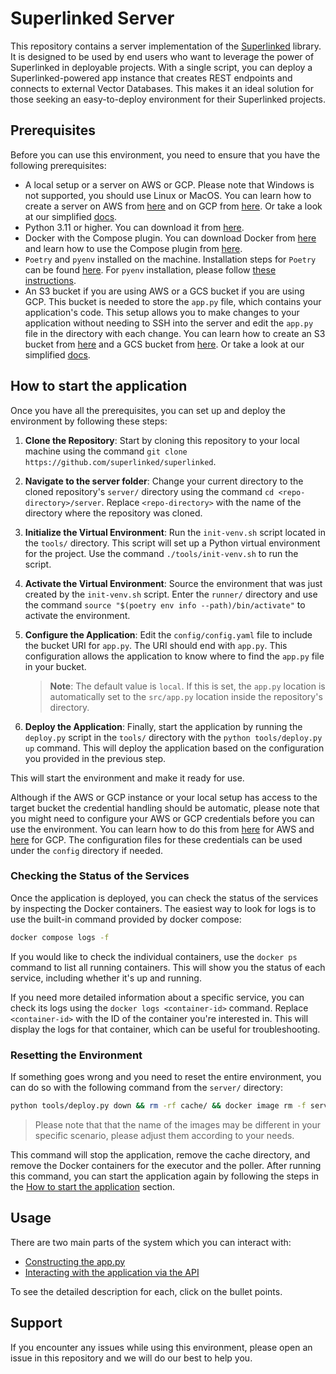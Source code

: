 # Superlinked Server

This repository contains a server implementation of the [Superlinked](https://github.com/superlinked/superlinked) library. It is designed to be used by end users who want to leverage the power of Superlinked in deployable projects. With a single script, you can deploy a Superlinked-powered app instance that creates REST endpoints and connects to external Vector Databases. This makes it an ideal solution for those seeking an easy-to-deploy environment for their Superlinked projects.

## Prerequisites

Before you can use this environment, you need to ensure that you have the following prerequisites:

- A local setup or a server on AWS or GCP. Please note that Windows is not supported, you should use Linux or MacOS. You can learn how to create a server on AWS from [here](https://docs.aws.amazon.com/AWSEC2/latest/UserGuide/EC2_GetStarted.html) and on GCP from [here](https://cloud.google.com/compute/docs/quickstart-linux). Or take a look at our simplified [docs](docs/vm.md).
- Python 3.11 or higher. You can download it from [here](https://www.python.org/downloads/).
- Docker with the Compose plugin. You can download Docker from [here](https://www.docker.com/products/docker-desktop) and learn how to use the Compose plugin from [here](https://docs.docker.com/compose/).
- `Poetry` and `pyenv` installed on the machine. Installation steps for `Poetry` can be found [here](https://python-poetry.org/docs/#installation). For `pyenv` installation, please follow [these instructions](https://github.com/pyenv/pyenv?tab=readme-ov-file#installation).
- An S3 bucket if you are using AWS or a GCS bucket if you are using GCP. This bucket is needed to store the `app.py` file, which contains your application's code. This setup allows you to make changes to your application without needing to SSH into the server and edit the `app.py` file in the directory with each change. You can learn how to create an S3 bucket from [here](https://docs.aws.amazon.com/AmazonS3/latest/userguide/create-bucket-overview.html) and a GCS bucket from [here](https://cloud.google.com/storage/docs/creating-buckets). Or take a look at our simplified [docs](docs/bucket.md).

## How to start the application

Once you have all the prerequisites, you can set up and deploy the environment by following these steps:

1. **Clone the Repository**: Start by cloning this repository to your local machine using the command `git clone https://github.com/superlinked/superlinked`.

1. **Navigate to the server folder**: Change your current directory to the cloned repository's `server/` directory using the command `cd <repo-directory>/server`. Replace `<repo-directory>` with the name of the directory where the repository was cloned.

1. **Initialize the Virtual Environment**: Run the `init-venv.sh` script located in the `tools/` directory. This script will set up a Python virtual environment for the project. Use the command `./tools/init-venv.sh` to run the script.

1. **Activate the Virtual Environment**: Source the environment that was just created by the `init-venv.sh` script. Enter the `runner/` directory and use the command `source "$(poetry env info --path)/bin/activate"` to activate the environment.

1. **Configure the Application**: Edit the `config/config.yaml` file to include the bucket URI for `app.py`. The URI should end with `app.py`. This configuration allows the application to know where to find the `app.py` file in your bucket.
    > **Note**: The default value is `local`. If this is set, the `app.py` location is automatically set to the `src/app.py` location inside the repository's directory.

1. **Deploy the Application**: Finally, start the application by running the `deploy.py` script in the `tools/` directory with the `python tools/deploy.py up` command. This will deploy the application based on the configuration you provided in the previous step.

This will start the environment and make it ready for use.

Although if the AWS or GCP instance or your local setup has access to the target bucket the credential handling should be automatic, please note that you might need to configure your AWS or GCP credentials before you can use the environment. You can learn how to do this from [here](https://docs.aws.amazon.com/cli/latest/userguide/cli-configure-files.html) for AWS and [here](https://cloud.google.com/docs/authentication/getting-started) for GCP. The configuration files for these credentials can be used under the `config` directory if needed.

### Checking the Status of the Services

Once the application is deployed, you can check the status of the services by inspecting the Docker containers. The easiest way to look for logs is to use the built-in command provided by docker compose:
```bash
docker compose logs -f
```

If you would like to check the individual containers, use the `docker ps` command to list all running containers. This will show you the status of each service, including whether it's up and running.

If you need more detailed information about a specific service, you can check its logs using the `docker logs <container-id>` command. Replace `<container-id>` with the ID of the container you're interested in. This will display the logs for that container, which can be useful for troubleshooting.

### Resetting the Environment

If something goes wrong and you need to reset the entire environment, you can do so with the following command from the `server/` directory:
```bash
python tools/deploy.py down && rm -rf cache/ && docker image rm -f server-executor server-poller
```

> Please note that that the name of the images may be different in your specific scenario, please adjust them according to your needs.

This command will stop the application, remove the cache directory, and remove the Docker containers for the executor and the poller. After running this command, you can start the application again by following the steps in the [How to start the application](#how-to-start-the-application) section.

## Usage

There are two main parts of the system which you can interact with:
- [Constructing the app.py](docs/app.md)
- [Interacting with the application via the API](docs/api.md)

To see the detailed description for each, click on the bullet points.

## Support

If you encounter any issues while using this environment, please open an issue in this repository and we will do our best to help you.
